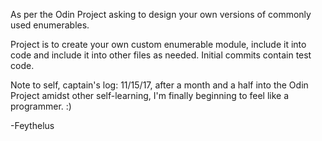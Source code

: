 As per the Odin Project asking to design your own versions of commonly used enumerables.

Project is to create your own custom enumerable module, include it into code and include it into other files as needed. Initial commits contain test code.

Note to self, captain's log: 11/15/17, after a month and a half into the Odin Project amidst other self-learning, I'm finally beginning to feel like a programmer. :)

-Feythelus
